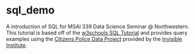 # sql_demo
A introduction of SQL for MSAI 339 Data Science Seminar @ Northwestern.
This tutorial is based off of the [w3schools SQL Tutorial](https://www.w3schools.com/sql/default.asp) and provides query examples using the [Citizens Police Data Project](cpdp.co) provided by the [Invisible Institute](http://invisible.institute).